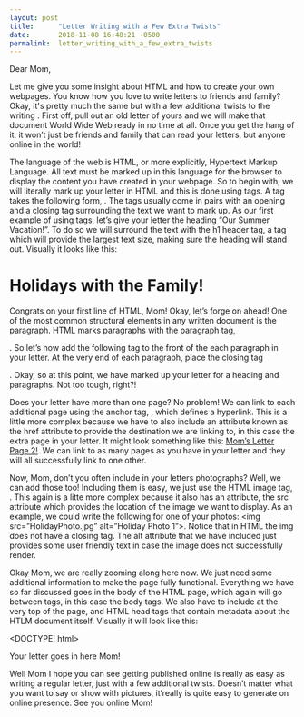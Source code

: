 ```yaml
---
layout: post
title:      "Letter Writing with a Few Extra Twists"
date:       2018-11-08 16:48:21 -0500
permalink:  letter_writing_with_a_few_extra_twists
---
```



Dear Mom,

Let me give you some insight about HTML and how to create your own webpages.  You know how you love to write letters to friends and family?  Okay, it's pretty much the same but with a few additional twists to the writing .  First off,  pull out an old letter of yours and we will make that document World Wide Web ready in no time at all.  Once you get the hang of it, it won’t just be friends and family that can read your letters, but anyone online in the world!

The language of the web is HTML, or more explicitly, Hypertext Markup Language.  All text must be marked up in this language for the browser to display the content you have created in your webpage.  So to begin with, we will literally mark up your letter in HTML and this is done using tags.  A tag takes the following form, <tag>.  The tags usually come in pairs with an opening and a closing tag surrounding the text we want to mark up.  As our first example of using tags, let’s  give your letter the heading  “Our Summer Vacation!”.  To do so we will surround the text with the h1 header tag, a tag which will provide the largest text size, making sure the heading will stand out.  Visually it looks like this:

<h1>Holidays with the Family!</h1>
 
 Congrats on your first line of HTML, Mom!  Okay, let’s forge on ahead!  One of the most common structural  elements in any written document is the paragraph.  HTML marks paragraphs with the paragraph tag, <p>.  So let’s now add the following tag to the front of the each paragraph in your letter.  At the very end of each paragraph, place the closing tag </p>.  Okay, so at this point, we have marked up your letter for a heading and paragraphs.  Not too tough, right?!  
 
Does your letter have more than one page?  No problem!  We can link to each additional page using the anchor tag, <a>, which defines a hyperlink.  This is a little more complex because we have to also include an attribute known as the href attribute to provide the destination we are linking to, in this case the extra page in your letter.  It might look something like this:  <a href=”https://www.MomsLetters.com”>Mom’s Letter Page 2!</a>.  We can link to as many pages as you have in your letter and they will all successfully link to one other.

Now, Mom, don’t you often include in your letters photographs?  Well, we can add those too!   Including them is easy, we just use the HTML image tag, <img>.  This again is a litte more complex because it also has  an attribute, the src attribute  which provides  the location of the image we want to display.  As an example, we could write the following for one of your photos:  <img src=”HolidayPhoto.jpg” alt=”Holiday Photo 1”>.  Notice that in HTML the img does not have a closing tag.  The alt attribute that we have included just provides some user friendly text in case the image does not successfully render.

Okay Mom, we are really zooming along here now.  We just need some additional information to make the page fully functional.  Everything we have so far discussed goes in the body of the HTML page, which again will go between tags, in this case the body tags.  We also have to include <!DOCTYPE html> at the very top of the page, and HTML head tags that contain metadata about the HTLM document itself.  Visually it will look like this:

<DOCTYPE! html>
<html>
	<head>
               </head>	
               <body>
                                        Your letter goes in here Mom!
               </body>
</html>

Well Mom I hope you can see getting published online is really as easy as writing a regular letter, just with a few additional twists.  Doesn’t matter what you want to say or show with pictures, it’really is quite easy to generate on online presence.  See you online Mom!

